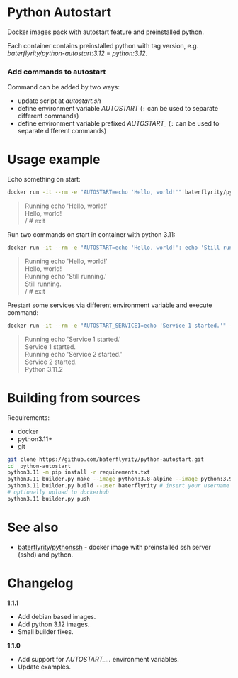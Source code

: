 # Python Autostart

Docker images pack with autostart feature and preinstalled python.

Each container contains preinstalled python with tag version, e.g. *baterflyrity/python-autostart:3.12* = *python:3.12*.

### Add commands to autostart

Command can be added by two ways:

- update script at *autostart.sh*
- define environment variable *AUTOSTART* (`:` can be used to separate different commands)
- define environment variable prefixed *AUTOSTART_* (`:` can be used to separate different commands)

# Usage example

Echo something on start:

```bash
docker run -it --rm -e "AUTOSTART=echo 'Hello, world!'" baterflyrity/python-autostart
```

> Running echo 'Hello, world!'  
> Hello, world!  
> / # exit


Run two commands on start in container with python 3.11:

```bash
docker run -it --rm -e "AUTOSTART=echo 'Hello, world!': echo 'Still running.'" baterflyrity/python-autostart:3.11
```

> Running echo 'Hello, world!'  
> Hello, world!  
> Running echo 'Still running.'  
> Still running.  
> / # exit


Prestart some services via different environment variable and execute command:

```bash
docker run -it --rm -e "AUTOSTART_SERVICE1=echo 'Service 1 started.'" -e "AUTOSTART_SERVICE2=echo 'Service 2 started.'" baterflyrity/python-autostart python3 -V
```

> Running echo 'Service 1 started.'  
> Service 1 started.  
> Running echo 'Service 2 started.'  
> Service 2 started.  
> Python 3.11.2


# Building from sources

Requirements:

* docker
* python3.11+
* git

```bash
git clone https://github.com/baterflyrity/python-autostart.git
cd  python-autostart
python3.11 -m pip install -r requirements.txt
python3.11 builder.py make --image python:3.8-alpine --image python:3.9-alpine --image python:3.10-alpine --image python:3.11-alpine --image python:3.12-alpine --image python:alpine --image python:3.8 --image python:3.9 --image python:3.10 --image python:3.11 --image python:3.12 --image python:latest
python3.11 builder.py build --user baterflyrity # insert your username
# optionally upload to dockerhub
python3.11 builder.py push
```

# See also

* [baterflyrity/pythonssh](https://hub.docker.com/r/baterflyrity/pythonssh) - docker image with preinstalled ssh server (sshd) and python.

# Changelog

**1.1.1**
 * Add debian based images.
 * Add python 3.12 images.
 * Small builder fixes.

**1.1.0**
 * Add support for *AUTOSTART_...* environment variables.
 * Update examples.
